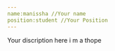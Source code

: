 ```yaml
---
name:manissha //Your name
position:student //Your Position
---
```

Your discription here
i m a thope
